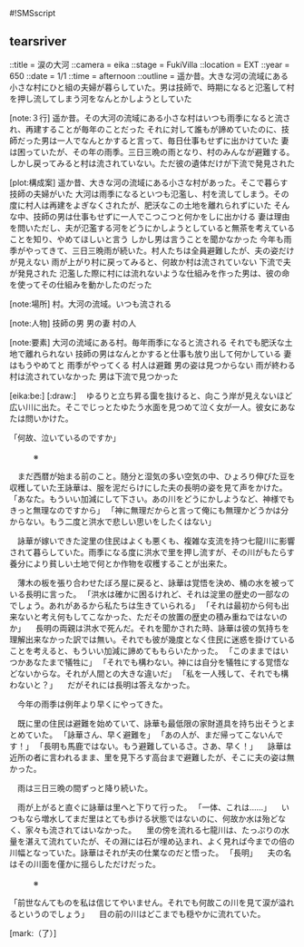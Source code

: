 #!SMSscript

## tearsriver

::title = 涙の大河
::camera = eika
::stage = FukiVilla
::location = EXT
::year = 650
::date = 1/1
::time = afternoon
::outline = 遥か昔。大きな河の流域にある小さな村にひと組の夫婦が暮らしていた。男は技師で、時期になると氾濫して村を押し流してしまう河をなんとかしようとしていた

[note:３行]
遥か昔。その大河の流域にある小さな村はいつも雨季になると流され、再建することが毎年のことだった
それに対して誰もが諦めていたのに、技師だった男は一人でなんとかすると言って、毎日仕事もせずに出かけていた
妻は困っていたが、その年の雨季。三日三晩の雨となり、村のみんなが避難する。しかし戻ってみると村は流されていない。ただ彼の遺体だけが下流で発見された

[plot:構成案]
遥か昔、大きな河の流域にある小さな村があった。そこで暮らす技師の夫婦がいた
大河は雨季になるといつも氾濫し、村を流してしまう。その度に村人は再建をよぎなくされたが、肥沃なこの土地を離れられずにいた
そんな中、技師の男は仕事もせずに一人でこつこつと何かをしに出かける
妻は理由を問いただし、夫が氾濫する河をどうにかしようとしていると無茶を考えていることを知り、やめてほしいと言う
しかし男は言うことを聞かなかった
今年も雨季がやってきて、三日三晩雨が続いた。村人たちは全員避難したが、夫の姿だけが見えない
雨が上がり村に戻ってみると、何故か村は流されていない
下流で夫が発見された
氾濫した際に村には流れないような仕組みを作った男は、彼の命を使ってその仕組みを動かしたのだった

[note:場所]
村。大河の流域。いつも流される

[note:人物]
技師の男
男の妻
村の人

[note:要素]
大河の流域にある村。毎年雨季になると流される
それでも肥沃な土地で離れられない
技師の男はなんとかすると仕事も放り出して何かしている
妻はもうやめてと
雨季がやってくる
村人は避難
男の姿は見つからない
雨が終わる
村は流されていなかった
男は下流で見つかった

[eika:be:]
[:draw:]
　ゆるりと立ち昇る靄を抜けると、向こう岸が見えないほど広い川に出た。そこでじっとたゆたう水面を見つめて泣く女が一人。彼女にあなたは問いかけた。

「何故、泣いているのですか」

　　　※

　まだ西暦が始まる前のこと。随分と湿気の多い空気の中、ひょろり伸びた豆を収穫していた王詠華は、服を泥だらけにした夫の長明の姿を見て声をかけた。
「あなた。もういい加減にして下さい。あの川をどうにかしようなど、神様でもきっと無理なのですから」
「神に無理だからと言って俺にも無理かどうかは分からない。もう二度と洪水で悲しい思いをしたくはない」

　詠華が嫁いできた淀里の住民はよくも悪くも、複雑な支流を持つ七龍川に影響されて暮らしていた。雨季になる度に洪水で里を押し流すが、その川がもたらす養分により貧しい土地で何とか作物を収穫することが出来た。

　薄木の板を張り合わせたぼろ屋に戻ると、詠華は覚悟を決め、桶の水を被っている長明に言った。
「洪水は確かに困るけれど、それは淀里の歴史の一部なのでしょう。あれがあるから私たちは生きていられる」
「それは最初から何も出来ないと考え何もしてこなかった、ただその放置の歴史の積み重ねではないのか」
　長明の両親は洪水で死んだ。それを聞かされた時、詠華は彼の気持ちを理解出来なかった訳では無い。それでも彼が幾度となく住民に迷惑を掛けていることを考えると、もういい加減に諦めてももらいたかった。
「このままではいつかあなたまで犠牲に」
「それでも構わない。神には自分を犠牲にする覚悟などないからな。それが人間との大きな違いだ」
「私を一人残して、それでも構わないと？」
　だがそれには長明は答えなかった。

　今年の雨季は例年より早くにやってきた。

　既に里の住民は避難を始めていて、詠華も最低限の家財道具を持ち出そうとまとめていた。
「詠華さん、早く避難を」
「あの人が、まだ帰ってこないんです！」
「長明も馬鹿ではない。もう避難しているさ。さあ、早く！」
　詠華は近所の者に言われるまま、里を見下ろす高台まで避難したが、そこに夫の姿は無かった。

　雨は三日三晩の間ずっと降り続いた。

　雨が上がると直ぐに詠華は里へと下りて行った。
「一体、これは……」
　いつもなら増水してまだ里はとても歩ける状態ではないのに、何故か水は殆どなく、家々も流されてはいなかった。
　里の傍を流れる七龍川は、たっぷりの水量を湛えて流れていたが、その淵には石が埋め込まれ、よく見れば今までの倍の川幅となっていた。詠華はそれが夫の仕業なのだと悟った。
「長明」
　夫の名はその川面を僅かに揺らしただけだった。

　　　※

「前世なんてものを私は信じてやいません。それでも何故この川を見て涙が溢れるというのでしょう」
　目の前の川はどこまでも穏やかに流れていた。

[mark:（了）]
